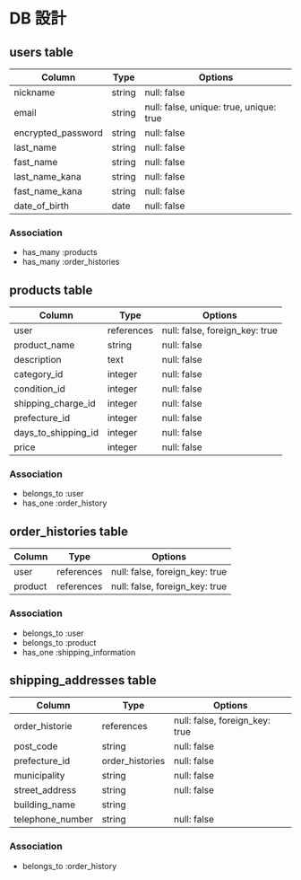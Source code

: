 # DB 設計

## users table

| Column             | Type   | Options                                 |
| ------------------ | ------ | --------------------------------------- |
| nickname           | string | null: false                             |
| email              | string | null: false, unique: true, unique: true |
| encrypted_password | string | null: false                             |
| last_name          | string | null: false                             |
| fast_name          | string | null: false                             |
| last_name_kana     | string | null: false                             |
| fast_name_kana     | string | null: false                             |
| date_of_birth      | date   | null: false                             |

### Association

- has_many :products
- has_many :order_histories

## products table

| Column              | Type       | Options                        |
| ------------------- | ---------- | ------------------------------ |
| user                | references | null: false, foreign_key: true |
| product_name        | string     | null: false                    |
| description         | text       | null: false                    |
| category_id         | integer    | null: false                    |
| condition_id        | integer    | null: false                    |
| shipping_charge_id  | integer    | null: false                    |
| prefecture_id       | integer    | null: false                    |
| days_to_shipping_id | integer    | null: false                    |
| price               | integer    | null: false                    |

### Association

- belongs_to :user
- has_one :order_history

## order_histories table

| Column  | Type       | Options                        |
| ------- | ---------- | ------------------------------ |
| user    | references | null: false, foreign_key: true |
| product | references | null: false, foreign_key: true |

### Association

- belongs_to :user
- belongs_to :product
- has_one :shipping_information

## shipping_addresses table

| Column           | Type            | Options                        |
| ---------------- | --------------- | ------------------------------ |
| order_historie   | references      | null: false, foreign_key: true |
| post_code        | string          | null: false                    |
| prefecture_id    | order_histories | null: false                    |
| municipality     | string          | null: false                    |
| street_address   | string          | null: false                    |
| building_name    | string          |                                |
| telephone_number | string          | null: false                    |

### Association

- belongs_to :order_history
